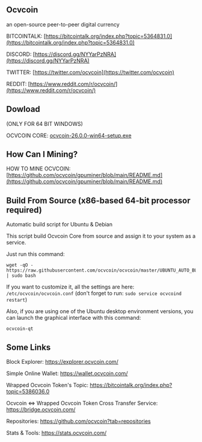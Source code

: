
Ocvcoin
----------------

an open-source peer-to-peer digital currency

BITCOINTALK: [https://bitcointalk.org/index.php?topic=5364831.0](https://bitcointalk.org/index.php?topic=5364831.0)

DISCORD: [https://discord.gg/NYYarPzNRA](https://discord.gg/NYYarPzNRA)

TWITTER: [https://twitter.com/ocvcoin](https://twitter.com/ocvcoin)

REDDIT: [https://www.reddit.com/r/ocvcoin/](https://www.reddit.com/r/ocvcoin/)

Dowload
----------------

(ONLY FOR 64 BIT WINDOWS)

OCVCOIN CORE: [ocvcoin-26.0.0-win64-setup.exe](https://github.com/ocvcoin/ocvcoin/releases/download/v26.0/ocvcoin-26.0.0-win64-setup.exe)


How Can I Mining?
----------------

HOW TO MINE OCVCOIN: [https://github.com/ocvcoin/gpuminer/blob/main/README.md](https://github.com/ocvcoin/gpuminer/blob/main/README.md)


Build From Source (x86-based 64-bit processor required)
----------------

Automatic build script for Ubuntu & Debian

This script build Ocvcoin Core from source and assign it to your system as a service.

Just run this command:
```
wget -qO - https://raw.githubusercontent.com/ocvcoin/ocvcoin/master/UBUNTU_AUTO_BUILD_AND_INSTALL.sh | sudo bash

```

If you want to customize it, all the settings are here: `/etc/ocvcoin/ocvcoin.conf` 
(don't forget to run: `sudo service ocvcoind restart`)

Also, if you are using one of the Ubuntu desktop environment versions, you can launch the graphical interface with this command:
```
ocvcoin-qt

```


Some Links
----------------

Block Explorer: https://explorer.ocvcoin.com/

Simple Online Wallet: https://wallet.ocvcoin.com/

Wrapped Ocvcoin Token's Topic: https://bitcointalk.org/index.php?topic=5386036.0

Ocvcoin <=> Wrapped Ocvcoin Token Cross Transfer Service: https://bridge.ocvcoin.com/

Repositories: https://github.com/ocvcoin?tab=repositories

Stats & Tools: https://stats.ocvcoin.com/



